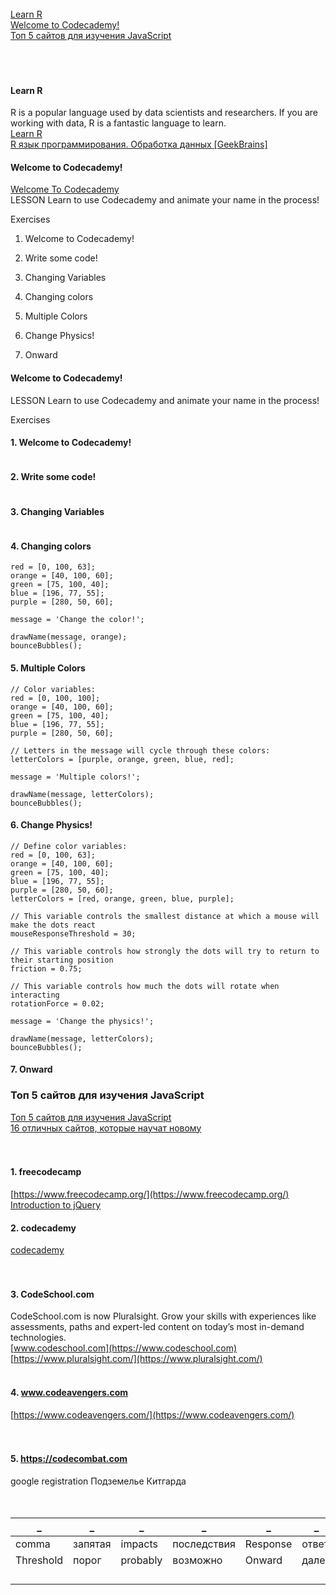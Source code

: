   
[](#)  
[](#)  
[](#)  
[Learn R](#Learn-R)  
[Welcome to Codecademy!](#Welcome-to-Codecademy!)  
[Топ 5 сайтов для изучения JavaScript](#Топ-5-сайтов-для-изучения-JavaScript)  
[](#)  
[](#)  
[](#)  
[](#)  


#### Learn R
R is a popular language used by data scientists and researchers. If you are working with data, R is a fantastic language to learn.  
[Learn R](https://www.codecademy.com/learn/learn-r)  
[R язык программирования. Обработка данных [GeekBrains]](https://www.youtube.com/watch?v=3yhOYcJ2qqQ)  


#### Welcome to Codecademy!
[Welcome To Codecademy](https://www.codecademy.com/learn/welcome-to-codecademy)   
LESSON
Learn to use Codecademy and animate your name in the process!

Exercises

1. Welcome to Codecademy!

2. Write some code!

3. Changing Variables

4. Changing colors

5. Multiple Colors

6. Change Physics!

7. Onward

#### Welcome to Codecademy!
LESSON
Learn to use Codecademy and animate your name in the process!

Exercises

#### 1. Welcome to Codecademy!
```
```
#### 2. Write some code!
```
```
#### 3. Changing Variables
```
```
#### 4. Changing colors
```
red = [0, 100, 63];
orange = [40, 100, 60];
green = [75, 100, 40];
blue = [196, 77, 55];
purple = [280, 50, 60];

message = 'Change the color!';

drawName(message, orange);
bounceBubbles();
```
#### 5. Multiple Colors
```
// Color variables:
red = [0, 100, 100];
orange = [40, 100, 60];
green = [75, 100, 40];
blue = [196, 77, 55];
purple = [280, 50, 60];

// Letters in the message will cycle through these colors:
letterColors = [purple, orange, green, blue, red];

message = 'Multiple colors!';

drawName(message, letterColors);
bounceBubbles();
```
#### 6. Change Physics!
```
// Define color variables:
red = [0, 100, 63];
orange = [40, 100, 60];
green = [75, 100, 40];
blue = [196, 77, 55];
purple = [280, 50, 60];
letterColors = [red, orange, green, blue, purple];

// This variable controls the smallest distance at which a mouse will make the dots react
mouseResponseThreshold = 30;

// This variable controls how strongly the dots will try to return to their starting position
friction = 0.75;

// This variable controls how much the dots will rotate when interacting
rotationForce = 0.02;

message = 'Change the physics!';

drawName(message, letterColors);
bounceBubbles();
```
#### 7. Onward

### Топ 5 сайтов для изучения JavaScript

[Топ 5 сайтов для изучения JavaScript](https://www.youtube.com/watch?v=PsWIKvBeQ4k&list=PLVfMKQXDAhGUaEtJ_fOUz0F7TJtidE7Qw&index=39)  
[16 отличных сайтов, которые научат новому](https://www.adme.ru/zhizn-nauka/16-otlichnyh-sajtov-kotorye-nauchat-novomu-1073360/)  
[]()  
[]()  
[]()  


#### 1. freecodecamp
[https://www.freecodecamp.org/](https://www.freecodecamp.org/)  
[Introduction to jQuery](https://www.freecodecamp.org/learn/front-end-libraries/jquery/)  
[]()  


#### 2. codecademy
[codecademy](https://www.codecademy.com/learn)  
[]()  
[]()  
[]()  


#### 3. CodeSchool.com
CodeSchool.com is now Pluralsight. Grow your skills with experiences like assessments, paths and expert-led content on today’s most in-demand technologies.  
[www.codeschool.com](https://www.codeschool.com)  
[https://www.pluralsight.com/](https://www.pluralsight.com/)  
[]()  
[]()  


#### 4. www.codeavengers.com
[https://www.codeavengers.com/](https://www.codeavengers.com/)  
[]()  
[]()  
[]()  


#### 5. https://codecombat.com
google registration 
Подземелье Китгарда 
[]()  
[]()  
[]()  
[]()  


_|_|_|_|_|_
--|--|--|--|--|--
comma|запятая|impacts|последствия|Response|ответ
Threshold|порог|probably|возможно|Onward|далее
|||||
|||||
|||||
|||||


